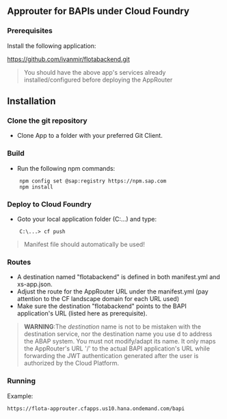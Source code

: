 ## Approuter for BAPIs under Cloud Foundry

### Prerequisites

Install the following application:
 
https://github.com/ivanmir/flotabackend.git

> You should have the above app's services already installed/configured before deploying the AppRouter

## Installation

### Clone the git repository
- Clone App to a folder with your preferred Git Client.

### Build
- Run the following npm commands:

```
    npm config set @sap:registry https://npm.sap.com
    npm install
```

### Deploy to Cloud Foundry
- Goto your local application folder (C:\...) and type:

```
    C:\...> cf push
```
> Manifest file should automatically be used!

### Routes
- A destination named "flotabackend" is defined in both  manifest.yml and xs-app.json.
- Adjust the route for the AppRouter URL under the manifest.yml (pay attention to the CF landscape domain for each URL used)
- Make sure the destination "flotabackend" points to the BAPI application's URL (listed here as prerequisite).

>**WARNING**:The *destination* name is not to be mistaken with the destination service, nor the destination name you use d to address the ABAP system. You must not modify/adapt its name. It only maps the AppRouter's URL '/' to the actual BAPI application's URL while forwarding the JWT authentication generated after the user is authorized by the Cloud Platform.



### Running

Example:

```
https://flota-approuter.cfapps.us10.hana.ondemand.com/bapi
```
